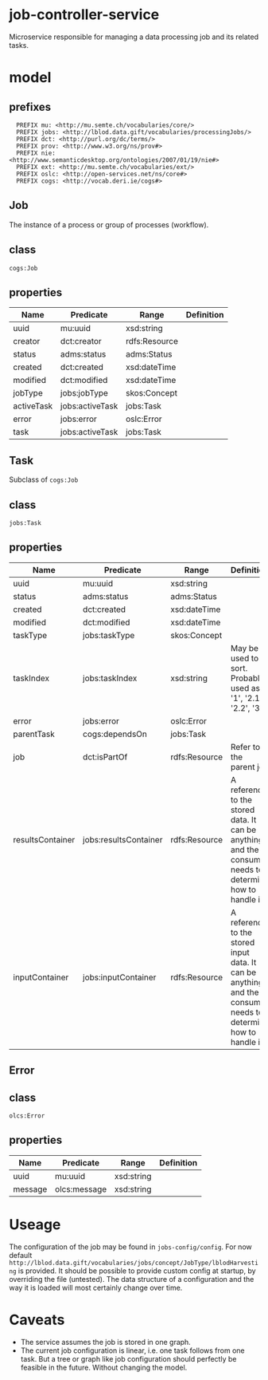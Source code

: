 # job-controller-service
Microservice responsible for managing a data processing job and its related tasks.

# model

## prefixes
```
  PREFIX mu: <http://mu.semte.ch/vocabularies/core/>
  PREFIX jobs: <http://lblod.data.gift/vocabularies/processingJobs/>
  PREFIX dct: <http://purl.org/dc/terms/>
  PREFIX prov: <http://www.w3.org/ns/prov#>
  PREFIX nie: <http://www.semanticdesktop.org/ontologies/2007/01/19/nie#>
  PREFIX ext: <http://mu.semte.ch/vocabularies/ext/>
  PREFIX oslc: <http://open-services.net/ns/core#>
  PREFIX cogs: <http://vocab.deri.ie/cogs#>
```

## Job
The instance of a process or group of processes (workflow).

## class
`cogs:Job`

## properties

Name | Predicate | Range | Definition
--- | --- | --- | ---
uuid |mu:uuid | xsd:string
creator | dct:creator | rdfs:Resource
status | adms:status | adms:Status
created | dct:created | xsd:dateTime
modified | dct:modified | xsd:dateTime
jobType | jobs:jobType | skos:Concept
activeTask | jobs:activeTask | jobs:Task
error | jobs:error | oslc:Error
task | jobs:activeTask | jobs:Task

## Task
Subclass of `cogs:Job`

## class
`jobs:Task`

## properties

Name | Predicate | Range | Definition
--- | --- | --- | ---
uuid |mu:uuid | xsd:string
status | adms:status | adms:Status
created | dct:created | xsd:dateTime
modified | dct:modified | xsd:dateTime
taskType | jobs:taskType | skos:Concept
taskIndex | jobs:taskIndex | xsd:string | May be used to sort. Probably used as '1', '2.1', '2.2', '3'
error | jobs:error | oslc:Error
parentTask| cogs:dependsOn | jobs:Task
job | dct:isPartOf | rdfs:Resource | Refer to the parent job
resultsContainer | jobs:resultsContainer | rdfs:Resource | A reference to the stored data. It can be anything and the consumer needs to determine how to handle it.
inputContainer | jobs:inputContainer | rdfs:Resource | A reference to the stored input data. It can be anything and the consumer needs to determine how to handle it.

## Error

## class
`olcs:Error`

## properties
Name | Predicate | Range | Definition
--- | --- | --- | ---
uuid |mu:uuid | xsd:string
message | olcs:message | xsd:string


# Useage
The configuration of the job may be found in `jobs-config/config`.
For now default `http://lblod.data.gift/vocabularies/jobs/concept/JobType/lblodHarvesting` is provided.
It should be possible to provide custom config at startup, by overriding the file (untested).
The data structure of a configuration and the way it is loaded will most certainly change over time.

# Caveats
- The service assumes the job is stored in one graph.
- The current job configuration is linear, i.e. one task follows from one task. But a tree or graph like job configuration should perfectly be feasible in the future. Without changing the model.
